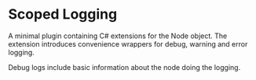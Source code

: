 # Scoped Logging

A minimal plugin containing C# extensions for the Node object. The extension introduces convenience wrappers for debug, warning and error logging. 

Debug logs include basic information about the node doing the logging.
